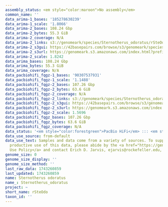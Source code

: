 ```yaml
---
assembly_status: <em style="color:maroon">No assembly</em>
common_name: ''
data_arima-1_bases: '185278630239'
data_arima-1_scale: '1.8066'
data_arima-2_bases: 108.24 Gbp
data_arima-2_bytes: 55.3 GiB
data_arima-2_coverage: N/A
data_arima-2_links: s3://genomeark/species/Sternotherus_odoratus/rSteOdo2/genomic_data/arima/<br>
data_arima-2_s3gui: https://42basepairs.com/browse/s3/genomeark/species/Sternotherus_odoratus/rSteOdo2/genomic_data/arima/
data_arima-2_s3url: https://genomeark.s3.amazonaws.com/index.html?prefix=species/Sternotherus_odoratus/rSteOdo2/genomic_data/arima/
data_arima-2_scale: 1.8242
data_arima_bases: 108.24 Gbp
data_arima_bytes: 55.3 GiB
data_arima_coverage: N/A
data_pacbiohifi_fqgz-1_bases: '90307537931'
data_pacbiohifi_fqgz-1_scale: '1.1488'
data_pacbiohifi_fqgz-2_bases: 107.26 Gbp
data_pacbiohifi_fqgz-2_bytes: 63.6 GiB
data_pacbiohifi_fqgz-2_coverage: N/A
data_pacbiohifi_fqgz-2_links: s3://genomeark/species/Sternotherus_odoratus/rSteOdo2/genomic_data/pacbio_hifi/<br>
data_pacbiohifi_fqgz-2_s3gui: https://42basepairs.com/browse/s3/genomeark/species/Sternotherus_odoratus/rSteOdo2/genomic_data/pacbio_hifi/
data_pacbiohifi_fqgz-2_s3url: https://genomeark.s3.amazonaws.com/index.html?prefix=species/Sternotherus_odoratus/rSteOdo2/genomic_data/pacbio_hifi/
data_pacbiohifi_fqgz-2_scale: 1.5696
data_pacbiohifi_fqgz_bases: 107.26 Gbp
data_pacbiohifi_fqgz_bytes: 63.6 GiB
data_pacbiohifi_fqgz_coverage: N/A
data_status: '<em style="color:forestgreen">PacBio HiFi</em> ::: <em style="color:forestgreen">Arima</em>'
data_use_source: from-default
data_use_text: Samples and data come from a variety of sources. To support fair and
  productive use of this data, please abide by the <a href="https://genome10k.soe.ucsc.edu/data-use-policies/">Data
  Use Policy</a> and contact Erich D. Jarvis, ejarvis@rockefeller.edu, with any questions.
genome_size: 0
genome_size_display: ''
genome_size_method: ''
last_raw_data: 1743260859
last_updated: 1743260859
name: Sternotherus odoratus
name_: Sternotherus_odoratus
project: ~
short_name: rSteOdo
taxon_id: ''
---
```

